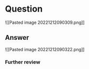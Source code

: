 # Question
![[Pasted image 20221212090309.png]]
## Answer
![[Pasted image 20221212090322.png]]
### Further review
